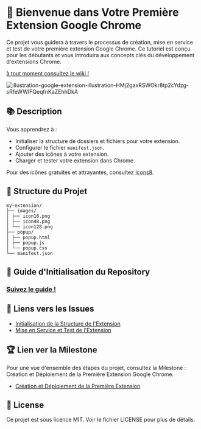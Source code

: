 # 🌟 Bienvenue dans Votre Première Extension Google Chrome

Ce projet vous guidera à travers le processus de création, mise en service et test de votre première extension Google Chrome. Ce tutoriel est conçu pour les débutants et vous introduira aux concepts clés du développement d'extensions Chrome.

[à tout moment consultez le wiki !](https://github.com/jean-ely-gendrau/googleExt-hello/wiki)

![illustration-google-extension-illustration-HMj2gaxRSWOkr8tp2cYdzg-sRfeWWIFQeqfnKaZEhhDkA](https://github.com/jean-ely-gendrau/googleExt-hello/assets/150784008/3e83283f-dc9e-4f1e-8d39-324c33535959)

## 📚 Description

Vous apprendrez à :
- Initialiser la structure de dossiers et fichiers pour votre extension.
- Configurer le fichier `manifest.json`.
- Ajouter des icônes à votre extension.
- Charger et tester votre extension dans Chrome.

Pour des icônes gratuites et attrayantes, consultez [Icons8](https://icones8.fr/).

## 📂 Structure du Projet
```terminal
my-extension/
├── images/
│ ├── icon16.png
│ ├── icon48.png
│ └── icon128.png
├── popup/
│ ├── popup.html
│ ├── popup.js
│ └── popup.css
└── manifest.json
```

## 🚀 Guide d'Initialisation du Repository

### [Suivez le guide !](https://github.com/jean-ely-gendrau/googleExt-hello/wiki)

## 🔗 Liens vers les Issues
- [Initialisation de la Structure de l'Extension](https://github.com/jean-ely-gendrau/googleExt-hello/issues/2)
- [Mise en Service et Test de l'Extension](https://github.com/jean-ely-gendrau/googleExt-hello/issues/1)

## 🏆 Lien ver la Milestone
Pour une vue d'ensemble des étapes du projet, consultez la Milestone : Création et Déploiement de la Première Extension Google Chrome.
- [Création et Déploiement de la Première Extension](https://github.com/jean-ely-gendrau/googleExt-hello/milestone/1)

## 📜 License
Ce projet est sous licence MIT. Voir le fichier LICENSE pour plus de détails.
